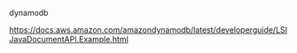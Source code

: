 dynamodb 

https://docs.aws.amazon.com/amazondynamodb/latest/developerguide/LSIJavaDocumentAPI.Example.html
